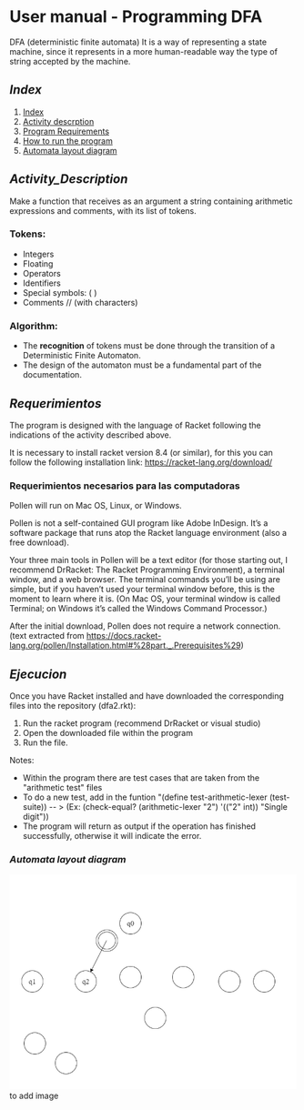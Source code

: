 #  User manual - Programming DFA 

DFA (deterministic finite automata) It is a way of representing a state machine, since it represents in a more human-readable way the type of string accepted by the machine.

## _Index_

1. [Index](#index) 
2. [Activity descrption](#Activity_Description)
3. [Program Requirements](#Requerimientos)
4. [How to run the program](#ejecucion)
4. [Automata layout diagram](#diagrama)

## _Activity_Description_ 

Make a function that receives as an argument a string containing arithmetic expressions and comments, with its list of tokens.

### Tokens: 
- Integers
- Floating
- Operators
- Identifiers
- Special symbols: ( )
- Comments // (with characters)

### Algorithm: 
- The **recognition** of tokens must be done through the transition of a Deterministic Finite Automaton.
- The design of the automaton must be a fundamental part of the documentation.

## _Requerimientos_

The program is designed with the language of Racket following the indications of the activity described above.

It is necessary to install racket version 8.4 (or similar), for this you can follow the following installation link:
https://racket-lang.org/download/ 

### Requerimientos necesarios para las computadoras

Pollen will run on Mac OS, Linux, or Windows.

Pollen is not a self-contained GUI program like Adobe InDesign. It’s a software package that runs atop the Racket language environment (also a free download).

Your three main tools in Pollen will be a text editor (for those starting out, I recommend DrRacket: The Racket Programming Environment), a terminal window, and a web browser. The terminal commands you’ll be using are simple, but if you haven’t used your terminal window before, this is the moment to learn where it is. (On Mac OS, your terminal window is called Terminal; on Windows it’s called the Windows Command Processor.)

After the initial download, Pollen does not require a network connection. (text extracted from https://docs.racket-lang.org/pollen/Installation.html#%28part._.Prerequisites%29)

## _Ejecucion_

Once you have Racket installed and have downloaded the corresponding files into the repository (dfa2.rkt):

1. Run the racket program (recommend DrRacket or visual studio)
2. Open the downloaded file within the program
3. Run the file.

Notes:
* Within the program there are test cases that are taken from the "arithmetic test" files
* To do a new test, add in the funtion "(define test-arithmetic-lexer
    (test-suite)) -- > (Ex: (check-equal? (arithmetic-lexer "2") '(("2" int)) "Single digit"))
* The program will return as output if the operation has finished successfully, otherwise it will indicate the error.


### _Automata layout diagram_
![](Automata_diagram.png)  to add image
